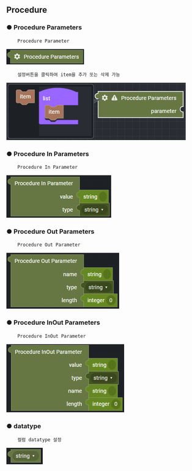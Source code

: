 ## Procedure

### ● Procedure Parameters

        Procedure Parameter

![](../../../../img/assets/image%20%28234%29.png)

        설정버튼을 클릭하여 item을 추가 또는 삭제 가능

![](../../../../img/assets/image%20%28283%29.png)

### ● Procedure In Parameters

        Procedure In Parameter

![](../../../../img/assets/image%20%28232%29.png)

### ● Procedure Out Parameters

        Procedure Out Parameter

![](../../../../img/assets/image%20%28279%29.png)

### ● Procedure InOut Parameters

        Procedure InOut Parameter

![](../../../../img/assets/image%20%28295%29.png)

### ● datatype

        컬럼 datatype 설정

![type : string, integer, boolean, null, cursor](../../../../img/assets/image%20%28223%29.png)
